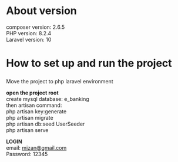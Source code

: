 # About version 
composer version: 2.6.5 <br>
PHP version: 8.2.4 <br>
Laravel version: 10 <br>

# How to set up and run the project <h5>
Move the project to php laravel environment<br>

<b> open the project root</b> <br>
create mysql database: e_banking <br>
then artisan command: <br>
php artisan key:generate <br>
php artisan migrate <br>
php artisan db:seed UserSeeder <br>
php artisan serve <br>

<b> LOGIN</b> <br>
email: mizan@gmail.com <br>
Password: 12345 <br>
